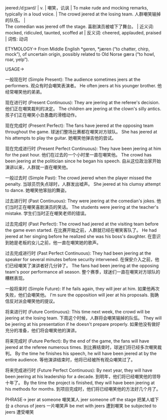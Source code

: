 jeered:/dʒɪərd/ | v. | 嘲笑，讥讽 | To make rude and mocking remarks, typically in a loud voice. | The crowd jeered at the losing team.  人群嘲笑输掉的队伍。 |  
The comedian was jeered off the stage.  喜剧演员被嘘下了舞台。 |
近义词: mocked, ridiculed, taunted, scoffed at | 反义词: cheered, applauded, praised | 词性: 动词

ETYMOLOGY->
From Middle English *geren, *jæren (“to chatter, chirp, mock”), of uncertain origin, possibly related to Old Norse gæra (“to howl, roar, yelp”).

USAGE->

一般现在时 (Simple Present):
The audience sometimes jeers at the performers. 观众有时会嘲笑表演者。
He often jeers at his younger brother. 他经常嘲笑他的弟弟。


现在进行时 (Present Continuous):
They are jeering at the referee's decision.  他们正在嘲笑裁判的决定。
The children are jeering at the clown's silly antics. 孩子们正在嘲笑小丑愚蠢的滑稽动作。


现在完成时 (Present Perfect):
The fans have jeered at the opposing team throughout the game.  球迷们整场比赛都在嘲笑对方球队。
She has jeered at his attempts to play the guitar. 她嘲笑他弹吉他的尝试。


现在完成进行时 (Present Perfect Continuous):
They have been jeering at him for the past hour.  他们在过去的一个小时里一直在嘲笑他。
The crowd has been jeering at the politician since he began his speech. 自从这位政治家开始演讲以来，人群就一直在嘲笑他。


一般过去时 (Simple Past):
The crowd jeered when the player missed the penalty.  当球员罚失点球时，人群发出嘘声。
She jeered at his clumsy attempt to dance. 她嘲笑他笨拙的舞姿。


过去进行时 (Past Continuous):
They were jeering at the comedian's jokes.  他们当时正在嘲笑喜剧演员的笑话。
The students were jeering at the teacher's mistake. 学生们当时正在嘲笑老师的错误。


过去完成时 (Past Perfect):
The crowd had jeered at the visiting team before the game even started.  在比赛开始之前，人群就已经在嘲笑客队了。
He had jeered at her singing before he realized she was his boss's daughter. 在意识到她是老板的女儿之前，他一直在嘲笑她的歌声。


过去完成进行时 (Past Perfect Continuous):
They had been jeering at the speaker for several minutes before security intervened.  在保安介入之前，他们已经嘲笑了演讲者好几分钟了。
The fans had been jeering at the opposing team's poor performance all season.  整个赛季，球迷们一直在嘲笑对方球队的糟糕表现。


一般将来时 (Simple Future):
If he fails again, they will jeer at him.  如果他再次失败，他们会嘲笑他。
I'm sure the opposition will jeer at his proposals. 我确信反对派会嘲笑他的提议。


将来进行时 (Future Continuous):
This time next week, the crowd will be jeering at the losing team. 下周这个时候，人群将会嘲笑输掉的队伍。
They will be jeering at his presentation if he doesn't prepare properly. 如果他没有做好充分的准备，他们将会嘲笑他的演讲。


将来完成时 (Future Perfect):
By the end of the game, the fans will have jeered at the referee numerous times. 到比赛结束时，球迷们将已经多次嘲笑裁判。
By the time he finishes his speech, he will have been jeered at by the entire audience. 等他演讲结束时，他将已经被所有观众嘲笑过了。


将来完成进行时 (Future Perfect Continuous):
By next year, they will have been jeering at his leadership for a decade. 到明年，他们将已经嘲笑他的领导十年了。
By the time the project is finished, they will have been jeering at his methods for months. 到项目完成时，他们将已经嘲笑他的方法好几个月了。


PHRASE->
jeer at someone  嘲笑某人
jeer someone off the stage 把某人嘘下台
a chorus of jeers  一片嘲笑声
be met with jeers 遭到嘲笑
be subjected to jeers  遭受嘲笑


